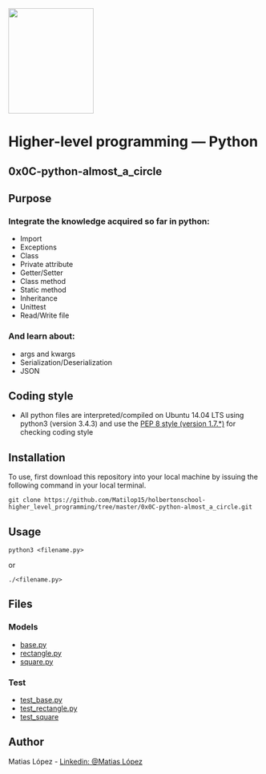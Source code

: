 <img src="https://blog.holbertonschool.com/wp-content/uploads/2020/04/unnamed-2.png" width="170" height="210">

# Higher-level programming ― Python
## 0x0C-python-almost_a_circle

## Purpose
### Integrate the knowledge acquired so far in python:
- Import
- Exceptions
- Class
- Private attribute
- Getter/Setter
- Class method
- Static method
- Inheritance
- Unittest
- Read/Write file

### And learn about:
- args and kwargs
- Serialization/Deserialization
- JSON

## Coding style
- All python files are interpreted/compiled on Ubuntu 14.04 LTS using python3 (version 3.4.3) and use the [PEP 8 style (version 1.7.*)](https://github.com/PyC\QA/pycodestyle) for checking coding style


## Installation
To use, first download  this repository into your local machine by issuing the following command in your local terminal. 
```
git clone https://github.com/Matilop15/holbertonschool-higher_level_programming/tree/master/0x0C-python-almost_a_circle.git
```

## Usage
```
python3 <filename.py>
```
or
```
./<filename.py>
```

## Files

### Models
- [base.py](https://github.com/Matilop15/holbertonschool-higher_level_programming/blob/master/0x0C-python-almost_a_circle/models/base.py)
- [rectangle.py](https://github.com/Matilop15/holbertonschool-higher_level_programming/blob/master/0x0C-python-almost_a_circle/models/rectangle.py)
- [square.py](https://github.com/Matilop15/holbertonschool-higher_level_programming/blob/master/0x0C-python-almost_a_circle/models/square.py)

### Test
- [test_base.py](https://github.com/Matilop15/holbertonschool-higher_level_programming/blob/master/0x0C-python-almost_a_circle/tests/test_base.py)
- [test_rectangle.py](https://github.com/Matilop15/holbertonschool-higher_level_programming/blob/master/0x0C-python-almost_a_circle/tests/test_rectangle.py)
- [test_square](https://github.com/Matilop15/holbertonschool-higher_level_programming/blob/master/0x0C-python-almost_a_circle/tests/test_square.py)

## Author
Matias López - [Linkedin: @Matias López](https://uy.linkedin.com/in/matias-l%C3%B3pez-777796194?trk=people-guest_people_search-card)

